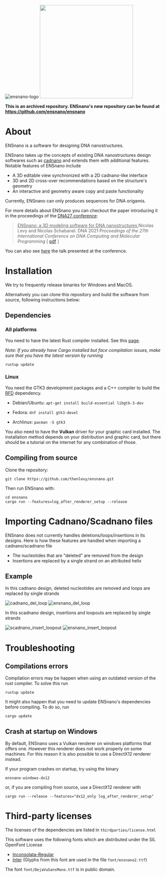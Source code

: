 ![ensnano-logo](img/ensnano_logo.png)
<img src="img/made_with_iced_white.svg" width="300">

**This is an archived repository. ENSnano's new repository can be found at https://github.com/ensnano/ensnano**

# About

ENSnano is a software for designing DNA nanostructures. 

ENSnano takes up the concepts of existing DNA nanostructures design softwares such as
[cadnano](https://cadnano.org/) and extends them with additional features. Notable features of
ENSnano include

* A 3D editable view synchronized with a 2D cadnano-like interface
* 3D and 2D cross-over recommendations based on the structure's geometry
* An interactive and geometry aware copy and paste functionality

Currently, ENSnano can only produces sequences for DNA origamis.

For more details about ENSnano you can checkout the paper introducing it in the proceedings of the
[DNA27 conference](http://dna27.iopconfs.org/home): 

> <ins> ENSnano: a 3D modeling software for DNA nanostructures </ins>
   Nicolas Levy and Nicolas Schabanel.
   DNA 2021 *Proceedings of the 27th International Conference on DNA Computing and Molecular Programming*
   [ [pdf](https://drops.dagstuhl.de/opus/volltexte/2021/14672/pdf/LIPIcs-DNA-27-5.pdf) ]

You can also see [here](https://www.youtube.com/watch?v=NPH-ukYMhdY) the talk presented at
the conference.

# Installation

We try to frequently release binaries for Windows and MacOS.

Alternatively you can clone this repository and build the software from source, following instructions below:

## Dependencies 

### All platforms

You need to have the latest Rust compiler installed. See this [page](https://www.rust-lang.org/tools/install).

*Note: If you already have Cargo installed but face compilation issues, make sure that you have the latest version by running*
```Shell
rustup update
```

### Linux

You need the GTK3 development packages and a C++ compiler to build the [RFD](https://crates.io/crates/rfd) dependency.

* Debian/Ubuntu: `apt-get install build-essential libgtk-3-dev`

* Fedora: `dnf install gtk3-devel`

* Archlinux: `pacman -S gtk3`

You also need to have the **Vulkan** driver for your graphic card installed. The installation method depends on your distribution and graphic card,
but there should be a tutorial on the internet for any combination of those.

## Compiling from source

Clone the repository:

```Shell
git clone https://github.com/thenlevy/ensnano.git
```

Then run ENSnano with:

```Shell
cd ensnano
cargo run --features=log_after_renderer_setup --release
```

# Importing Cadnano/Scadnano files

ENSnano does not currently handles deletions/loops/insertions in its designs. Here is how these features are handled
when importing a cadnano/scadnano file

* The nucleotides that are "deleted" are removed from the design
* Insertions are replaced by a single strand on an attributed helix

## Example

In this cadnano design, deleted nucleotides are removed and loops are replaced by single strands

![cadnano_del_loop](img/cadnano_del_loop.png) ![ensnano_del_loop](img/ensnano_del_loop.png)

In this scadnano design, insertions and loopouts are replaced by single strands

![scadnano_insert_loopout](img/scadnano_insert_loopout.png) ![ensnano_insert_loopout](img/ensnano_insert_loopout.png)

# Troubleshooting

## Compilations errors
Compilation errors may be happen when using an outdated version of the rust compiler. To solve this run
```Shell
rustup update
```
It might also happen that you need to update ENSnano's dependencies before compiling. To do so, run
```Shell
cargo update
```
## Crash at startup on Windows
By default, ENSnano uses a Vulkan renderer on windows platforms that offers
one. However this renderer does not work properly on some machines. For this
reason it is also possible to use a DirectX12 renderer instead. 

If your program crashes on startup, try using the binary
```Shell
ensnano-windows-dx12
```
or, if you are compiling from source, use a DirectX12 renderer with
```Shell
cargo run --release --features="dx12_only log_after_renderer_setup"
```

# Third-party licenses

The licenses of the dependencies are listed in `thirdparties/license.html`

This software uses the following fonts which are distributed under the SIL OpenFont License
* [Inconsolata-Regular](https://fonts.google.com/specimen/Inconsolata)
* [Inter](https://fonts.google.com/specimen/Inter) (Glyphs from this font are used in the file `font/ensnano2.ttf`)

The font `font/DejaVuSansMono.ttf` is in public domain.
